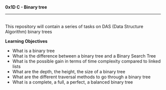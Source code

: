 **0x1D C - Binary tree**
<hr><br>
This repository will contain a series of tasks on DAS (Data Structure Algorithm) binary trees

<b>Learning  Objectives</b>
- What is a binary tree
- What is the difference between a binary tree and a Binary Search Tree
- What is the possible gain in terms of time complexity compared to linked lists
- What are the depth, the height, the size of a binary tree
- What are the different traversal methods to go through a binary tree
- What is a complete, a full, a perfect, a balanced binary tree
